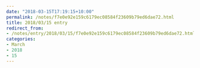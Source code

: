 ```yaml
---
date: "2018-03-15T17:19:15+10:00"
permalink: /notes/f7e0e92e159c6179ec08584f23609b79ed6dae72.html
title: 2018/03/15 entry
redirect_from:
- /notes/entry/2018/03/15/f7e0e92e159c6179ec08584f23609b79ed6dae72.html
categories:
- March
- 2018
- 15
---
```

